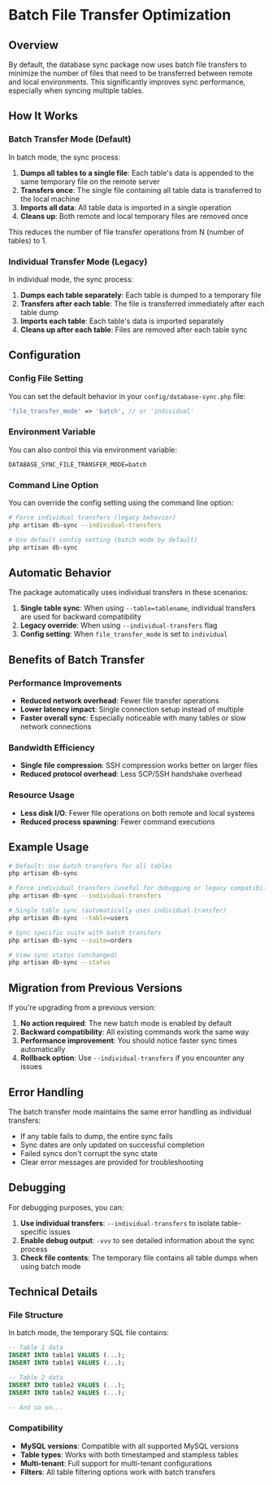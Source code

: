 # Batch File Transfer Optimization

## Overview

By default, the database sync package now uses batch file transfers to minimize the number of files that need to be transferred between remote and local environments. This significantly improves sync performance, especially when syncing multiple tables.

## How It Works

### Batch Transfer Mode (Default)

In batch mode, the sync process:

1. **Dumps all tables to a single file**: Each table's data is appended to the same temporary file on the remote server
2. **Transfers once**: The single file containing all table data is transferred to the local machine
3. **Imports all data**: All table data is imported in a single operation
4. **Cleans up**: Both remote and local temporary files are removed once

This reduces the number of file transfer operations from N (number of tables) to 1.

### Individual Transfer Mode (Legacy)

In individual mode, the sync process:

1. **Dumps each table separately**: Each table is dumped to a temporary file
2. **Transfers after each table**: The file is transferred immediately after each table dump
3. **Imports each table**: Each table's data is imported separately
4. **Cleans up after each table**: Files are removed after each table sync

## Configuration

### Config File Setting

You can set the default behavior in your `config/database-sync.php` file:

```php
'file_transfer_mode' => 'batch', // or 'individual'
```

### Environment Variable

You can also control this via environment variable:

```env
DATABASE_SYNC_FILE_TRANSFER_MODE=batch
```

### Command Line Option

You can override the config setting using the command line option:

```bash
# Force individual transfers (legacy behavior)
php artisan db-sync --individual-transfers

# Use default config setting (batch mode by default)
php artisan db-sync
```

## Automatic Behavior

The package automatically uses individual transfers in these scenarios:

1. **Single table sync**: When using `--table=tablename`, individual transfers are used for backward compatibility
2. **Legacy override**: When using `--individual-transfers` flag
3. **Config setting**: When `file_transfer_mode` is set to `individual`

## Benefits of Batch Transfer

### Performance Improvements

- **Reduced network overhead**: Fewer file transfer operations
- **Lower latency impact**: Single connection setup instead of multiple
- **Faster overall sync**: Especially noticeable with many tables or slow network connections

### Bandwidth Efficiency

- **Single file compression**: SSH compression works better on larger files
- **Reduced protocol overhead**: Less SCP/SSH handshake overhead

### Resource Usage

- **Less disk I/O**: Fewer file operations on both remote and local systems
- **Reduced process spawning**: Fewer command executions

## Example Usage

```bash
# Default: Use batch transfers for all tables
php artisan db-sync

# Force individual transfers (useful for debugging or legacy compatibility)
php artisan db-sync --individual-transfers

# Single table sync (automatically uses individual transfer)
php artisan db-sync --table=users

# Sync specific suite with batch transfers
php artisan db-sync --suite=orders

# View sync status (unchanged)
php artisan db-sync --status
```

## Migration from Previous Versions

If you're upgrading from a previous version:

1. **No action required**: The new batch mode is enabled by default
2. **Backward compatibility**: All existing commands work the same way
3. **Performance improvement**: You should notice faster sync times automatically
4. **Rollback option**: Use `--individual-transfers` if you encounter any issues

## Error Handling

The batch transfer mode maintains the same error handling as individual transfers:

- If any table fails to dump, the entire sync fails
- Sync dates are only updated on successful completion
- Failed syncs don't corrupt the sync state
- Clear error messages are provided for troubleshooting

## Debugging

For debugging purposes, you can:

1. **Use individual transfers**: `--individual-transfers` to isolate table-specific issues
2. **Enable debug output**: `-vvv` to see detailed information about the sync process
3. **Check file contents**: The temporary file contains all table dumps when using batch mode

## Technical Details

### File Structure

In batch mode, the temporary SQL file contains:

```sql
-- Table 1 data
INSERT INTO table1 VALUES (...);
INSERT INTO table1 VALUES (...);

-- Table 2 data  
INSERT INTO table2 VALUES (...);
INSERT INTO table2 VALUES (...);

-- And so on...
```

### Compatibility

- **MySQL versions**: Compatible with all supported MySQL versions
- **Table types**: Works with both timestamped and stampless tables
- **Multi-tenant**: Full support for multi-tenant configurations
- **Filters**: All table filtering options work with batch transfers
